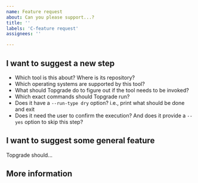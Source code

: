 ```yaml
---
name: Feature request
about: Can you please support...?
title: ''
labels: 'C-feature request'
assignees: ''

---
```


## I want to suggest a new step

* Which tool is this about? Where is its repository?
* Which operating systems are supported by this tool?
* What should Topgrade do to figure out if the tool needs to be invoked?
* Which exact commands should Topgrade run?
* Does it have a `--run-type dry` option? i.e., print what should be done and exit
* Does it need the user to confirm the execution? And does it provide a `--yes`
  option to skip this step?

## I want to suggest some general feature

Topgrade should...

## More information

<!-- Assuming that someone else implements the feature,
please state if you know how to test it from a side branch of Topgrade. -->

